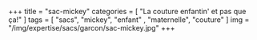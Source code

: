 +++
title = "sac-mickey"
categories = [ "La couture enfantin' et pas que ça!" ]
tags = [ "sacs", "mickey", "enfant" , "maternelle", "couture" ]
img = "/img/expertise/sacs/garcon/sac-mickey.jpg"
+++